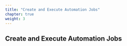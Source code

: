 ```yaml
---
title: "Create and Execute Automation Jobs"
chapter: true
weight: 3
---
```


## Create and Execute Automation Jobs
